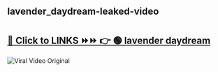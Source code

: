 
 ## lavender_daydream-leaked-video 

# <h2><a href="https://clipsfans.com/lavender_daydream&ref=git">🔗 Click to LINKS ⏩⏩ 👉 🟢 lavender daydream </a></h2>

<a href="https://clipsfans.com/lavender_daydream&ref=git" rel="nofollow" data-target="animated-image.originalLink"><img src="https://i.ibb.co.com/xMMVF88/686577567.gif" alt="Viral Video Original" style="max-width: 100%; display: inline-block;" data-target="animated-image.originalImage"></a>
